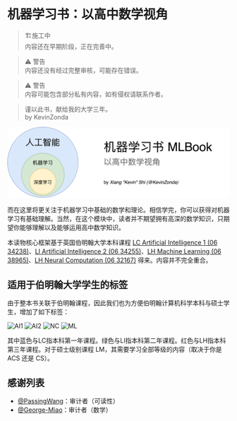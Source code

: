 # 机器学习书：以高中数学视角

> 🏗️施工中  
> 内容还在早期阶段，正在完善中。

> ⚠️ 警告  
> 内容还没有经过完整审核，可能存在错误。

> ⚠️ 警告  
> 内容可能包含部分私有内容，如有侵权请联系作者。

> 谨以此书，献给我的大学三年。  
> by KevinZonda

![](assets/cover.png)

而在这里将更关注于机器学习中基础的数学和理论。相信学完，你可以获得对机器学习有基础理解。当然，在这个模块中，读者并不期望拥有高深的数学知识，只期望你能够理解以及能够运用高中数学知识。

本读物核心框架基于英国伯明翰大学本科课程 [LC Artificial Intelligence 1 (06 34238)](https://program-and-modules-handbook.bham.ac.uk/webhandbooks/WebHandbooks-control-servlet?Action=getModuleDetailsList&pgSubj=06&pgCrse=34238&searchTerm=002022)、[LI Artificial Intelligence 2 (06 34255)](https://program-and-modules-handbook.bham.ac.uk/webhandbooks/WebHandbooks-control-servlet?Action=getModuleDetailsList&pgSubj=06&pgCrse=34255&searchTerm=002022)、[LH Machine Learning (06 38965)](https://program-and-modules-handbook.bham.ac.uk/webhandbooks/WebHandbooks-control-servlet?Action=getModuleDetailsList&pgSubj=06&pgCrse=38965&searchTerm=002023)、[LH Neural Computation (06 32167)](https://program-and-modules-handbook.bham.ac.uk/webhandbooks/WebHandbooks-control-servlet?Action=getModuleDetailsList&pgSubj=06&pgCrse=32167&searchTerm=002022) 得来。内容并不完全重合。


## 适用于伯明翰大学学生的标签

由于整本书关联于伯明翰课程，因此我们也为方便伯明翰计算机科学本科与硕士学生，增加了如下标签：

![AI1](https://img.shields.io/badge/LC-Artificial%20Inteligence%201-blue)
![AI2](https://img.shields.io/badge/LI-Artificial%20Inteligence%202-green)
![NC](https://img.shields.io/badge/LH-Neural%20Compulation-red)
![ML](https://img.shields.io/badge/LH-Machine%20Learning-red)

其中蓝色与LC指本科第一年课程。绿色与LI指本科第二年课程。红色与LH指本科第三年课程。对于硕士级别课程 LM，其需要学习全部等级的内容（取决于你是 ACS 还是 CS）。

## 感谢列表

- [@PassingWang](https://github.com/PassingWang)：审计者（可读性）
- [@George-Miao](https://github.com/George-Miao)：审计者（数学）
